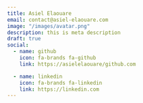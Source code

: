 ```yaml
---
title: Asiel Elaouare
email: contact@asiel-elaouare.com
image: "/images/avatar.png"
description: this is meta description
draft: true
social:
  - name: github
    icon: fa-brands fa-github
    link: https://asielelaouare/github.com

  - name: linkedin
    icon: fa-brands fa-linkedin
    link: https://linkedin.com
---
```


